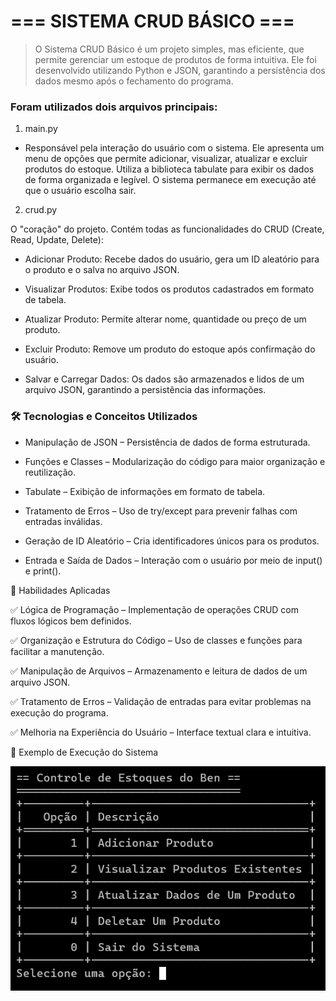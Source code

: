 <h1> === SISTEMA CRUD BÁSICO === </h1>

> O Sistema CRUD Básico é um projeto simples, mas eficiente, que permite gerenciar um estoque de produtos de forma intuitiva. Ele foi desenvolvido utilizando Python e JSON, garantindo a persistência dos dados mesmo após o fechamento do programa.

<h3> Foram utilizados dois arquivos principais: </h3>

1) main.py

- Responsável pela interação do usuário com o sistema. Ele apresenta um menu de opções que permite adicionar, visualizar, atualizar e excluir produtos do estoque. Utiliza a biblioteca tabulate para exibir os dados de forma organizada e legível. O sistema permanece em execução até que o usuário escolha sair.

2) crud.py

O "coração" do projeto. Contém todas as funcionalidades do CRUD (Create, Read, Update, Delete):

- Adicionar Produto: Recebe dados do usuário, gera um ID aleatório para o produto e o salva no arquivo JSON.

- Visualizar Produtos: Exibe todos os produtos cadastrados em formato de tabela.

- Atualizar Produto: Permite alterar nome, quantidade ou preço de um produto.

- Excluir Produto: Remove um produto do estoque após confirmação do usuário.

- Salvar e Carregar Dados: Os dados são armazenados e lidos de um arquivo JSON, garantindo a persistência das informações.

<h3> 🛠 Tecnologias e Conceitos Utilizados </h3>

- Manipulação de JSON – Persistência de dados de forma estruturada.

- Funções e Classes – Modularização do código para maior organização e reutilização.

- Tabulate – Exibição de informações em formato de tabela.

- Tratamento de Erros – Uso de try/except para prevenir falhas com entradas inválidas.

- Geração de ID Aleatório – Cria identificadores únicos para os produtos.

- Entrada e Saída de Dados – Interação com o usuário por meio de input() e print().

🚀 Habilidades Aplicadas

✅ Lógica de Programação – Implementação de operações CRUD com fluxos lógicos bem definidos.

✅ Organização e Estrutura do Código – Uso de classes e funções para facilitar a manutenção.

✅ Manipulação de Arquivos – Armazenamento e leitura de dados de um arquivo JSON.

✅ Tratamento de Erros – Validação de entradas para evitar problemas na execução do programa.

✅ Melhoria na Experiência do Usuário – Interface textual clara e intuitiva.

📌 Exemplo de Execução do Sistema

![](./img/image.png)